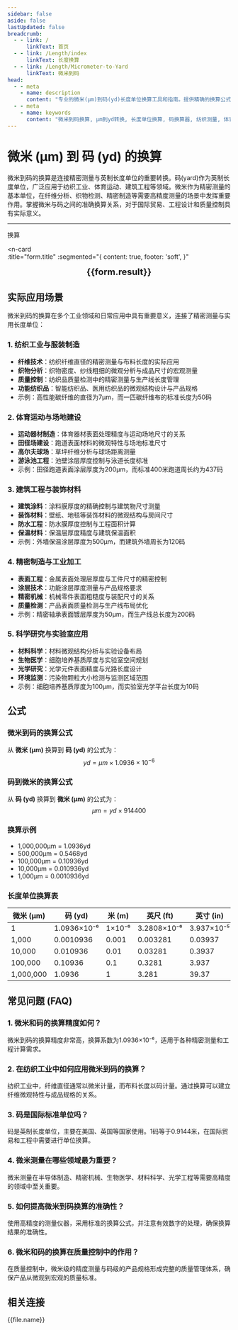 ```yaml
---
sidebar: false
aside: false
lastUpdated: false
breadcrumb:
  - - link: /
      linkText: 首页
  - - link: /Length/index
      linkText: 长度换算
  - - link: /Length/Micrometer-to-Yard
      linkText: 微米到码
head:
  - - meta
    - name: description
      content: "专业的微米(μm)到码(yd)长度单位换算工具和指南。提供精确的换算公式、实际应用场景和常见问题解答，适用于纺织工业、体育运动、建筑工程、精密制造等领域的测量需求。"
  - - meta
    - name: keywords
      content: "微米到码换算, μm到yd转换, 长度单位换算, 码换算器, 纺织测量, 体育场地, 建筑工程, 精密制造, 英制单位, 公制转换, 纤维测量, 织物分析, 运动场测量, 工程测量, 质量控制"
---
```

# 微米 (μm) 到 码 (yd) 的换算

微米到码的换算是连接精密测量与英制长度单位的重要转换。码(yard)作为英制长度单位，广泛应用于纺织工业、体育运动、建筑工程等领域。微米作为精密测量的基本单位，在纤维分析、织物检测、精密制造等需要高精度测量的场景中发挥重要作用。掌握微米与码之间的准确换算关系，对于国际贸易、工程设计和质量控制具有实际意义。

---
<script setup>
import { onMounted, reactive, inject, ref } from 'vue'
import { NButton, NForm, NFormItem, NInput, NInputNumber, NSelect, NCard, useMessage,NGrid ,NGi } from 'naive-ui'
import { defineClientComponent } from 'vitepress'
import { Length } from '../../files';
const seoKey = ['单位转换器','单位换算','长度单位转换器','长度单位转换','尺寸换算','长度单位换算','长度单位换算表','微米','毫米','毫米','微米','微米','纳米','米和微米的换算','微米和厘米的换算','一微米','微米和米的换算','um单位','微米的单位','µm','毫米和微米的换算','micron是什么单位','分米单位','微米和米','一微米等于多少毫米','microns','um和mm换算','一毫米等于多少微米','weimi','micrometer','目数','微米的符号','μm和mm换算','微米和毫米的换算','毫米和微米','微米单位','miu','m是什么单位','um是什么单位','μm是什么单位','微米和毫米','μm','um','微米符号']
const convert = inject('convert')

const form = reactive({
  number: null,
  result: '',
  title:'微米 (μm) 到码 (yd) 的换算',
})

const convertHandler = () => {
  if (form.number !== null && !isNaN(form.number)) {
    const convertedValue = parseFloat(form.number) * 0.0000010936
    form.result = `${form.number}μm = ${convertedValue.toFixed(8)}yd`
  } else {
    form.result = '请输入有效的数值。'
  }
}
</script>

<n-form size="large" :model="form">
  <n-form-item label="微米 (μm)">
    <n-input-number v-model:value="form.number" placeholder="输入微米" style="width: 100%" />
  </n-form-item>
  <n-form-item>
    <n-button type="info" @click="convertHandler" block>换算</n-button>
  </n-form-item>
</n-form>

<n-card  
  :title="form.title"
  :segmented="{
    content: true,
    footer: 'soft',
  }"
>
  <div  style="text-align:center;font-size:20px;">
    <strong>{{form.result}}</strong>
  </div>
    <template #footer>
    <div>
      <span v-for="item of seoKey">{{item}}，</span>
    </div>
  </template>
</n-card>

## 实际应用场景

微米到码的换算在多个工业领域和日常应用中具有重要意义，连接了精密测量与实用长度单位：

### 1. 纺织工业与服装制造
- **纤维技术**：纺织纤维直径的精密测量与布料长度的实际应用
- **织物分析**：织物密度、纱线粗细的微观分析与成品尺寸的宏观测量
- **质量控制**：纺织品质量检测中的精密测量与生产线长度管理
- **功能纺织品**：智能纺织品、医用纺织品的微观结构设计与产品规格
- 示例：高性能碳纤维的直径为7μm，而一匹碳纤维布的标准长度为50码

### 2. 体育运动与场地建设
- **运动器材制造**：体育器材表面处理精度与运动场地尺寸的关系
- **田径场建设**：跑道表面材料的微观特性与场地标准尺寸
- **高尔夫球场**：草坪纤维分析与球场距离测量
- **游泳池工程**：池壁涂层厚度控制与泳道长度标准
- 示例：田径跑道表面涂层厚度为200μm，而标准400米跑道周长约为437码

### 3. 建筑工程与装饰材料
- **建筑涂料**：涂料膜厚度的精确控制与建筑物尺寸测量
- **装饰材料**：壁纸、地毯等装饰材料的微观结构与房间尺寸
- **防水工程**：防水膜厚度控制与工程面积计算
- **保温材料**：保温层厚度精度与建筑保温面积
- 示例：外墙保温涂层厚度为500μm，而建筑外墙周长为120码

### 4. 精密制造与工业加工
- **表面工程**：金属表面处理层厚度与工件尺寸的精密控制
- **涂层技术**：功能涂层厚度测量与产品规格要求
- **精密机械**：机械零件表面粗糙度与装配尺寸的关系
- **质量检测**：产品表面质量检测与生产线布局优化
- 示例：精密轴承表面镀层厚度为50μm，而生产线总长度为200码

### 5. 科学研究与实验室应用
- **材料科学**：材料微观结构分析与实验设备布局
- **生物医学**：细胞培养基质厚度与实验室空间规划
- **光学研究**：光学元件表面精度与光路长度设计
- **环境监测**：污染物颗粒大小检测与监测区域范围
- 示例：细胞培养基质厚度为100μm，而实验室光学平台长度为10码

## 公式

### 微米到码的换算公式
从 **微米 (μm)** 换算到 **码 (yd)** 的公式为：
$$ yd = μm \times 1.0936 \times 10^{-6} $$

### 码到微米的换算公式
从 **码 (yd)** 换算到 **微米 (μm)** 的公式为：
$$ μm = yd \times 914400 $$

### 换算示例
- 1,000,000μm = 1.0936yd
- 500,000μm = 0.5468yd
- 100,000μm = 0.10936yd
- 10,000μm = 0.010936yd
- 1,000μm = 0.0010936yd

### 长度单位换算表
| 微米 (μm) | 码 (yd) | 米 (m) | 英尺 (ft) | 英寸 (in) |
|-----------|---------|--------|-----------|----------|
| 1 | 1.0936×10⁻⁶ | 1×10⁻⁶ | 3.2808×10⁻⁶ | 3.937×10⁻⁵ |
| 1,000 | 0.0010936 | 0.001 | 0.003281 | 0.03937 |
| 10,000 | 0.010936 | 0.01 | 0.03281 | 0.3937 |
| 100,000 | 0.10936 | 0.1 | 0.3281 | 3.937 |
| 1,000,000 | 1.0936 | 1 | 3.281 | 39.37 |

## 常见问题 (FAQ)

### 1. 微米和码的换算精度如何？
微米到码的换算精度非常高，换算系数为1.0936×10⁻⁶，适用于各种精密测量和工程计算需求。

### 2. 在纺织工业中如何应用微米到码的换算？
纺织工业中，纤维直径通常以微米计量，而布料长度以码计量。通过换算可以建立纤维微观特性与成品规格的关系。

### 3. 码是国际标准单位吗？
码是英制长度单位，主要在美国、英国等国家使用。1码等于0.9144米，在国际贸易和工程中需要进行单位换算。

### 4. 微米测量在哪些领域最为重要？
微米测量在半导体制造、精密机械、生物医学、材料科学、光学工程等需要高精度的领域中至关重要。

### 5. 如何提高微米到码换算的准确性？
使用高精度的测量仪器，采用标准的换算公式，并注意有效数字的处理，确保换算结果的准确性。

### 6. 微米和码的换算在质量控制中的作用？
在质量控制中，微米级的精度测量与码级的产品规格形成完整的质量管理体系，确保产品从微观到宏观的质量标准。

## 相关连接
<n-grid x-gap="12" :cols="2">
  <n-gi v-for="(file, index) in Length" :key="index">
    <n-button
      text
      tag="a"
      :href="file.path"
      type="info"
    >
      {{file.name}}
    </n-button>
  </n-gi>
</n-grid>
